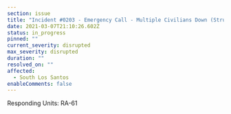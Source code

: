 ```yaml
---
section: issue
title: "Incident #0203 - Emergency Call - Multiple Civilians Down (Struck by Vehicle)"
date: 2021-03-07T21:10:26.602Z
status: in_progress
pinned: ""
current_severity: disrupted
max_severity: disrupted
duration: ""
resolved_on: ""
affected:
  - South Los Santos
enableComments: false
---
```

Responding Units: RA-61